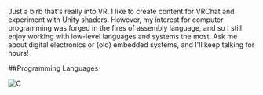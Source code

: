 Just a birb that's really into VR. I like to create content for VRChat and experiment with Unity shaders. However, my interest for computer programming was forged in the fires of assembly language, and so I still enjoy working with low-level languages and systems the most. Ask me about digital electronics or (old) embedded systems, and I'll keep talking for hours!

##Programming Languages

![C](https://img.shields.io/badge/c-%2300599C.svg?style=for-the-badge&logo=c&logoColor=white)
